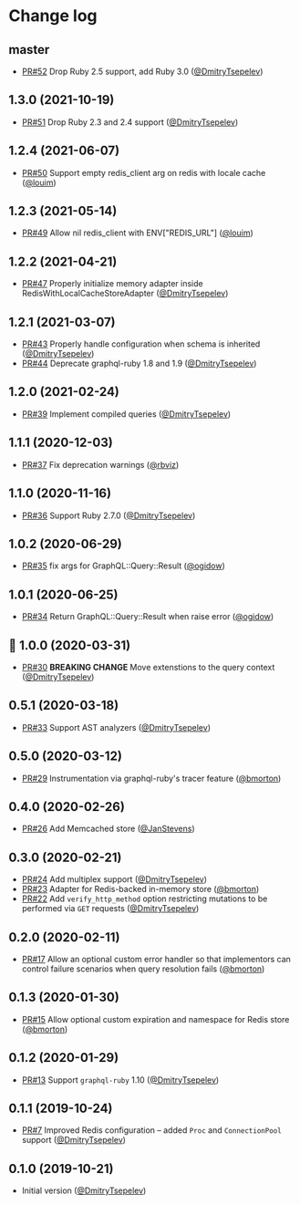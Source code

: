 # Change log

## master

- [PR#52](https://github.com/DmitryTsepelev/graphql-ruby-persisted_queries/pull/52) Drop Ruby 2.5 support, add Ruby 3.0 ([@DmitryTsepelev][])

## 1.3.0 (2021-10-19)

- [PR#51](https://github.com/DmitryTsepelev/graphql-ruby-persisted_queries/pull/51) Drop Ruby 2.3 and 2.4 support ([@DmitryTsepelev][])

## 1.2.4 (2021-06-07)

- [PR#50](https://github.com/DmitryTsepelev/graphql-ruby-persisted_queries/pull/50) Support empty redis_client arg on redis with locale cache ([@louim][])

## 1.2.3 (2021-05-14)

- [PR#49](https://github.com/DmitryTsepelev/graphql-ruby-persisted_queries/pull/49) Allow nil redis_client with ENV["REDIS_URL"] ([@louim][])

## 1.2.2 (2021-04-21)

- [PR#47](https://github.com/DmitryTsepelev/graphql-ruby-persisted_queries/pull/47) Properly initialize memory adapter inside RedisWithLocalCacheStoreAdapter ([@DmitryTsepelev][])

## 1.2.1 (2021-03-07)

- [PR#43](https://github.com/DmitryTsepelev/graphql-ruby-persisted_queries/pull/43) Properly handle configuration when schema is inherited ([@DmitryTsepelev][])
- [PR#44](https://github.com/DmitryTsepelev/graphql-ruby-persisted_queries/pull/44) Deprecate graphql-ruby 1.8 and 1.9  ([@DmitryTsepelev][])

## 1.2.0 (2021-02-24)

- [PR#39](https://github.com/DmitryTsepelev/graphql-ruby-persisted_queries/pull/39) Implement compiled queries  ([@DmitryTsepelev][])

## 1.1.1 (2020-12-03)

- [PR#37](https://github.com/DmitryTsepelev/graphql-ruby-persisted_queries/pull/37) Fix deprecation warnings ([@rbviz][])

## 1.1.0 (2020-11-16)

- [PR#36](https://github.com/DmitryTsepelev/graphql-ruby-persisted_queries/pull/36) Support Ruby 2.7.0 ([@DmitryTsepelev][])

## 1.0.2 (2020-06-29)

- [PR#35](https://github.com/DmitryTsepelev/graphql-ruby-persisted_queries/pull/35) fix args for GraphQL::Query::Result ([@ogidow][])

## 1.0.1 (2020-06-25)

- [PR#34](https://github.com/DmitryTsepelev/graphql-ruby-persisted_queries/pull/34) Return GraphQL::Query::Result when raise error ([@ogidow][])

## 🥳 1.0.0 (2020-03-31)

- [PR#30](https://github.com/DmitryTsepelev/graphql-ruby-persisted_queries/pull/30) **BREAKING CHANGE** Move extenstions to the query context ([@DmitryTsepelev][])

## 0.5.1 (2020-03-18)

- [PR#33](https://github.com/DmitryTsepelev/graphql-ruby-persisted_queries/pull/33) Support AST analyzers ([@DmitryTsepelev][])

## 0.5.0 (2020-03-12)

- [PR#29](https://github.com/DmitryTsepelev/graphql-ruby-persisted_queries/pull/29) Instrumentation via graphql-ruby's tracer feature ([@bmorton][])

## 0.4.0 (2020-02-26)

- [PR#26](https://github.com/DmitryTsepelev/graphql-ruby-persisted_queries/pull/26) Add Memcached store ([@JanStevens][])

## 0.3.0 (2020-02-21)

- [PR#24](https://github.com/DmitryTsepelev/graphql-ruby-persisted_queries/pull/24) Add multiplex support ([@DmitryTsepelev][])
- [PR#23](https://github.com/DmitryTsepelev/graphql-ruby-persisted_queries/pull/23) Adapter for Redis-backed in-memory store ([@bmorton][])
- [PR#22](https://github.com/DmitryTsepelev/graphql-ruby-persisted_queries/pull/22) Add `verify_http_method` option restricting mutations to be performed via `GET` requests ([@DmitryTsepelev][])

## 0.2.0 (2020-02-11)

- [PR#17](https://github.com/DmitryTsepelev/graphql-ruby-persisted_queries/pull/17) Allow an optional custom error handler so that implementors can control failure scenarios when query resolution fails ([@bmorton][])

## 0.1.3 (2020-01-30)

- [PR#15](https://github.com/DmitryTsepelev/graphql-ruby-persisted_queries/pull/15) Allow optional custom expiration and namespace for Redis store ([@bmorton][])

## 0.1.2 (2020-01-29)

- [PR#13](https://github.com/DmitryTsepelev/graphql-ruby-persisted_queries/pull/13) Support `graphql-ruby` 1.10 ([@DmitryTsepelev][])

## 0.1.1 (2019-10-24)

- [PR#7](https://github.com/DmitryTsepelev/graphql-ruby-persisted_queries/pull/7) Improved Redis configuration – added `Proc` and `ConnectionPool` support ([@DmitryTsepelev][])

## 0.1.0 (2019-10-21)

- Initial version ([@DmitryTsepelev][])

[@DmitryTsepelev]: https://github.com/DmitryTsepelev
[@bmorton]: https://github.com/bmorton
[@JanStevens]: https://github.com/JanStevens
[@ogidow]: https://github.com/ogidow
[@rbviz]: https://github.com/rbviz
[@louim]: https://github.com/louim
